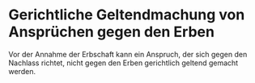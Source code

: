 # Gerichtliche Geltendmachung von Ansprüchen gegen den Erben

Vor der Annahme der Erbschaft kann ein Anspruch, der sich gegen den Nachlass richtet, nicht gegen den Erben gerichtlich geltend gemacht werden. 

